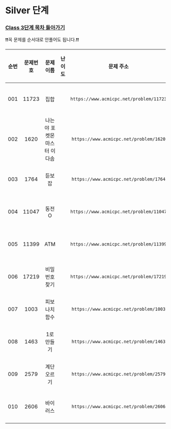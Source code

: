 # Silver 단계

### [Class 3단계 목차 돌아가기](../README.md)

❗️❗️꼭 문제를 순서대로 안풀어도 됩니다.❗️❗️

| 순번  | 문제번호  |      문제이름       |                                 난이도                                 |                    문제 주소                    |               풀이링크                | 상태  | 개인적인 난이도 |
|:---:|:-----:|:---------------:|:-------------------------------------------------------------------:|:-------------------------------------------:|:---------------------------------:|:---------:|:------:|
| 001 | 11723 |       집합        | <img src ="https://static.solved.ac/tier_small/6.svg" width = "15"> | ```https://www.acmicpc.net/problem/11723``` |      [바로 가기](./집합/README.md)      |![DONE](https://img.shields.io/badge/DONE-brightgreen) |★☆☆☆☆|
| 002 | 1620  | 나는야 포켓몬 마스터 이다솜 | <img src ="https://static.solved.ac/tier_small/7.svg" width = "15"> | ```https://www.acmicpc.net/problem/1620```  | [바로 가기](./나는야포켓몬마스터이다솜/README.md) |![DONE](https://img.shields.io/badge/DONE-brightgreen) |★★☆☆☆|
| 003 | 1764  |       듣보잡       | <img src ="https://static.solved.ac/tier_small/7.svg" width = "15"> | ```https://www.acmicpc.net/problem/1764```  |     [바로 가기](./듣보잡/README.md)      |![DONE](https://img.shields.io/badge/DONE-brightgreen) |★★★☆☆|
| 004 | 11047 |      동전 O       | <img src ="https://static.solved.ac/tier_small/7.svg" width = "15"> | ```https://www.acmicpc.net/problem/11047``` |     [바로 가기](./동전O/README.md)      |![DONE](https://img.shields.io/badge/DONE-brightgreen) |★☆☆☆☆|
| 005 | 11399 |       ATM       | <img src ="https://static.solved.ac/tier_small/7.svg" width = "15"> | ```https://www.acmicpc.net/problem/11399``` |     [바로 가기](./ATM/README.md)      |![DONE](https://img.shields.io/badge/DONE-brightgreen) |★☆☆☆☆|
| 006 | 17219 |     비밀번호찾기      | <img src ="https://static.solved.ac/tier_small/7.svg" width = "15"> | ```https://www.acmicpc.net/problem/17219``` |    [바로 가기](./비밀번호찾기/README.md)    |![DONE](https://img.shields.io/badge/DONE-brightgreen) |★☆☆☆☆|
| 007 | 1003  |     피보나치 함수     | <img src ="https://static.solved.ac/tier_small/8.svg" width = "15"> | ```https://www.acmicpc.net/problem/1003```  |    [바로 가기](./피보나치함수/README.md)    |![DONE](https://img.shields.io/badge/DONE-brightgreen) |★★★☆☆|
| 008 | 1463  |     1로 만들기      | <img src ="https://static.solved.ac/tier_small/8.svg" width = "15"> | ```https://www.acmicpc.net/problem/1463```  |   [바로 가기](./숫자1로만들기/README.md)    |![DONE](https://img.shields.io/badge/DONE-brightgreen) |★★★☆☆|
| 009 | 2579  |     계단 오르기      | <img src ="https://static.solved.ac/tier_small/8.svg" width = "15"> | ```https://www.acmicpc.net/problem/2579```  |    [바로 가기](./계단오르기/README.md)     |![DONE](https://img.shields.io/badge/DONE-brightgreen) |★★★☆☆|
| 010 | 2606  |      바이러스       | <img src ="https://static.solved.ac/tier_small/8.svg" width = "15"> | ```https://www.acmicpc.net/problem/2606```  |     [바로 가기](./바이러스/README.md)     |![DONE](https://img.shields.io/badge/DONE-brightgreen) |★★☆☆☆|